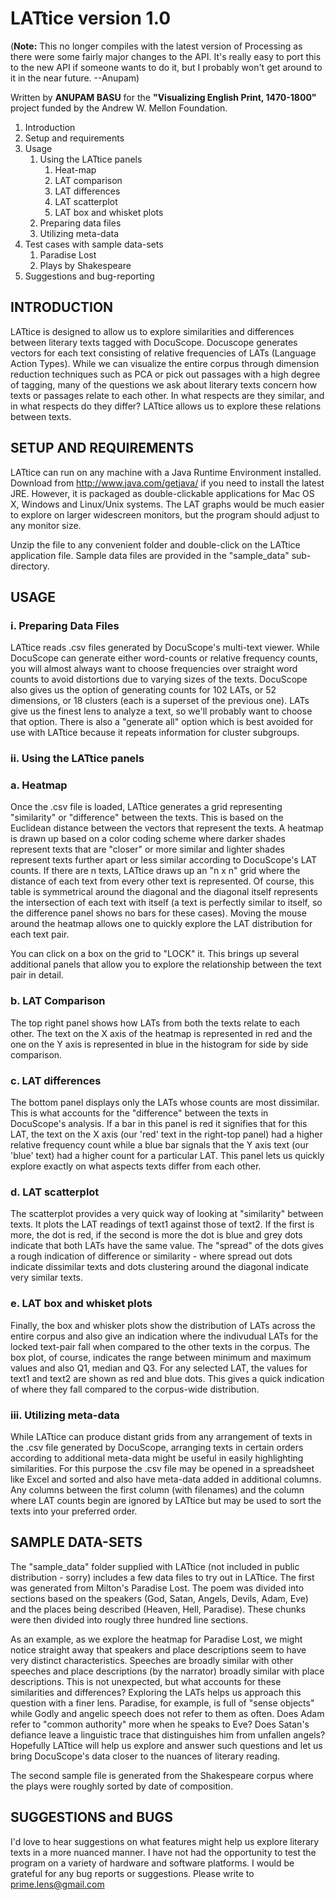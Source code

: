 LATtice version 1.0
===================

(__Note:__ This no longer compiles with the latest version of Processing as there were some fairly major changes to the API. It's really easy to port this to the new API if someone wants to do it, but I probably won't get around to it in the near future. --Anupam)

Written by __ANUPAM BASU__ for the __"Visualizing English Print, 1470-1800"__ project funded by the Andrew W. Mellon Foundation.

1. Introduction
2. Setup and requirements
3. Usage
	1. Using the LATtice panels
        1. Heat-map
        2. LAT comparison 
        3. LAT differences
        4. LAT scatterplot
        5. LAT box and whisket plots
   2.   Preparing data files 
   3.  Utilizing meta-data       
4. Test cases with sample data-sets
   1.  Paradise Lost
   2. Plays by Shakespeare
5. Suggestions and bug-reporting


INTRODUCTION
------------

LATtice is designed to allow us to explore similarities and differences between literary texts tagged with DocuScope. Docuscope generates vectors for each text consisting of relative frequencies of LATs (Language Action Types). While we can visualize the entire corpus through dimension reduction techniques such as PCA or pick out passages with a high degree of tagging, many of the questions we ask about literary texts concern how texts or passages relate to each other. In what respects are they similar, and in what respects do they differ? LATtice allows us to explore these relations between texts.

SETUP AND REQUIREMENTS
----------------------

LATtice can run on any machine with a Java Runtime Environment installed. Download from http://www.java.com/getjava/ if you need to install the latest JRE. However, it is packaged as double-clickable applications for Mac OS X, Windows and Linux/Unix systems. The LAT graphs would be much easier to explore on larger widescreen monitors, but the program should adjust to any monitor size.

Unzip the file to any convenient folder and double-click on the LATtice application file. Sample data files are provided in the "sample_data" sub-directory.

USAGE
-----

### i. Preparing Data Files

LATtice reads .csv files generated by DocuScope's multi-text viewer. While DocuScope can generate either word-counts or relative frequency counts, you will almost always want to choose frequencies over straight word counts to avoid distortions due to varying sizes of the texts. DocuScope also gives us the option of generating counts for 102 LATs, or 52 dimensions, or 18 clusters (each is a superset of the previous one). LATs give us the finest lens to analyze a text, so we'll probably want to choose that option. There is also a "generate all" option which is best avoided for use with LATtice because it repeats information for cluster subgroups.

### ii. Using the LATtice panels

### a. Heatmap

Once the .csv file is loaded, LATtice generates a grid representing "similarity" or "difference" between the texts. This is based on the Euclidean distance between the vectors that represent the texts. A heatmap is drawn up based on a color coding scheme where darker shades represent texts that are "closer" or more similar and lighter shades represent texts further apart or less similar according to DocuScope's LAT counts. If there are n texts, LATtice draws up an "n x n" grid where the distance of each text from every other text is represented. Of course, this table is symmetrical around the diagonal and the diagonal itself represents the intersection of each text with itself (a text is perfectly similar to itself, so the difference panel shows no bars for these cases). Moving the mouse around the heatmap allows one to quickly explore the LAT distribution for each text pair. 

You can click on a box on the grid to "LOCK" it. This brings up several additional panels that allow you to explore the relationship between the text pair in detail.

### b. LAT Comparison

The top right panel shows how LATs from both the texts relate to each other. The text on the X axis of the heatmap is represented in red and the one on the Y axis is represented in blue in the histogram for side by side comparison.

### c. LAT differences

The bottom panel displays only the LATs whose counts are most dissimilar. This is what accounts for the "difference" between the texts in DocuScope's analysis. If a bar in this panel is red it signifies that for this LAT, the text on the X axis (our 'red' text in the right-top panel) had a higher relative frequency count while a blue bar signals that the Y axis text (our 'blue' text) had a higher count for a particular LAT. This panel lets us quickly explore exactly on what aspects texts differ from each other.

### d. LAT scatterplot

The scatterplot provides a very quick way of looking at "similarity" between texts. It plots the LAT readings of text1 against those of text2. If the first is more, the dot is red, if the second is more the dot is blue and grey dots indicate that both LATs have the same value. The "spread" of the dots gives a rough indication of difference or similarity - where spread out dots indicate dissimilar texts and dots clustering around the diagonal indicate very similar texts.

### e. LAT box and whisket plots

Finally, the box and whisker plots show the distribution of LATs across the entire corpus and also give an indication where the indivudual LATs for the locked text-pair fall when compared to the other texts in the corpus. The box plot, of course, indicates the range between minimum and maximum values and also Q1, median and Q3. For any selected LAT, the values for text1 and text2 are shown as red and blue dots. This gives a quick indication of where they fall compared to the corpus-wide distribution.

### iii. Utilizing meta-data

While LATtice can produce distant grids from any arrangement of texts in the .csv file generated by DocuScope, arranging texts in certain orders according to additional meta-data might be useful in easily highlighting similarities. For this purpose the .csv file may be opened in a spreadsheet like Excel and sorted and also have meta-data added in additional columns. Any columns between the first column (with filenames) and the column where LAT counts begin are ignored by LATtice but may be used to sort the texts into your preferred order. 

SAMPLE DATA-SETS
----------------

The "sample_data" folder supplied with LATtice (not included in public distribution - sorry) includes a few data files to try out in LATtice. The first was generated from Milton's Paradise Lost. The poem was divided into sections based on the speakers (God, Satan, Angels, Devils, Adam, Eve) and the places being described (Heaven, Hell, Paradise). These chunks were then divided into rougly three hundred line sections. 

As an example, as we explore the heatmap for Paradise Lost, we might notice straight away that speakers and place descriptions seem to have very distinct characteristics. Speeches are broadly similar with other speeches and place descriptions (by the narrator) broadly similar with place descriptions. This is not unexpected, but what accounts for these similarities and differences? Exploring the LATs helps us approach this question with a finer lens. Paradise, for example, is full of "sense objects" while Godly and angelic speech does not refer to them as often. Does Adam refer to "common authority" more when he speaks to Eve? Does Satan's defiance leave a linguistic trace that distinguishes him from unfallen angels? Hopefully LATtice will help us explore and answer such questions and let us bring DocuScope's data closer to the nuances of literary reading.

The second sample file is generated from the Shakespeare corpus where the plays were roughly sorted by date of composition.

SUGGESTIONS and BUGS
------------------

I'd love to hear suggestions on what features might help us explore literary texts in a more nuanced manner. I have not had the opportunity to test the program on a variety of hardware and software platforms. I would be grateful for any bug reports or suggestions. Please write to <prime.lens@gmail.com> 
